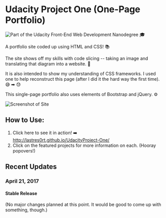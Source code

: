 # Udacity Project One (One-Page Portfolio)

![Part of the Udacity Front-End Web Development Nanodegree](https://img.shields.io/badge/Udacity-Front--End%20Web%20Developer%20Nanodegree-02b3e4.svg) 🎓

A portfolio site coded up using HTML and CSS! 📚

The site shows off my skills with code slicing -- taking an image and translating that diagram into a website. 🔪 

It is also intended to show my understanding of CSS frameworks. I used one to help reconstruct this page (after I did it the hard way the first time). 😅 ➡ 😓

This single-page portfolio also uses elements of Bootstrap and jQuery. ⚙️

![Screenshot of Site](http://i.imgur.com/SkPGg5L.jpg)

## How to Use:

1. Click here to see it in action! ➡️  http://lastres0rt.github.io/UdacityProject-One/ 
2. Click on the featured projects for more information on each. (Hooray popovers!)

## Recent Updates

### April 21, 2017
#### Stable Release
(No major changes planned at this point. It would be good to come up with something, though.)
